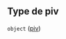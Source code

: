 ## Type de piv

`object` ([piv](frw-form-definitions-configuration-du-formulaire-properties-piv.md))
